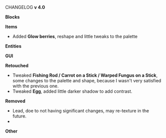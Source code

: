 CHANGELOG **v 4.0**

**Blocks**

**Items**
- Added **Glow berries**, reshape and little tweaks to the palette

**Entities**

**GUI**

**Retouched**
- Tweaked **Fishing Rod / Carrot on a Stick / Warped Fungus on a Stick**, some changes to the palette and shape, because I wasn't very satisfied with the previous one.
- Tweaked **Egg**, added little darker shadow to add contrast.

**Removed**
- Lead, doe to not having significant changes, may re-texture in the future.
- 

**Other**
